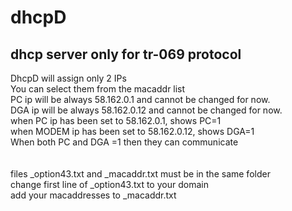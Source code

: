 # dhcpD
## dhcp server only for tr-069 protocol

DhcpD will assign only 2 IPs<BR>
You can select them from the macaddr list<BR>
PC ip will be always 58.162.0.1 and cannot be changed for now.<BR>
DGA ip will be always 58.162.0.12 and cannot be changed for now.<BR>
when PC ip has been set to 58.162.0.1, shows PC=1<BR>
when MODEM ip has been set to 58.162.0.12, shows DGA=1<BR>
When both PC and DGA =1 then they can communicate<BR>
<BR>  
files _option43.txt and _macaddr.txt must be in the same folder<BR>
change first line of _option43.txt to your domain<BR>
add your macaddresses to _macaddr.txt<BR>

